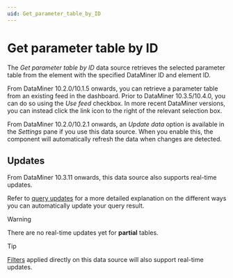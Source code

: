 ```yaml
---
uid: Get_parameter_table_by_ID
---
```


# Get parameter table by ID

The *Get parameter table by ID* data source retrieves the selected parameter table from the element with the specified DataMiner ID and element ID.

From DataMiner 10.2.0/10.1.5 onwards, you can retrieve a parameter table from an existing feed in the dashboard. Prior to DataMiner 10.3.5/10.4.0<!--  RN 35837 -->, you can do so using the *Use feed* checkbox. In more recent DataMiner versions, you can instead click the link icon to the right of the relevant selection box.

From DataMiner 10.2.0/10.2.1 onwards, an *Update data* option is available in the *Settings* pane if you use this data source. When you enable this, the component will automatically refresh the data when changes are detected.

## Updates

From DataMiner 10.3.11 onwards, this data source also supports real-time updates.

Refer to [query updates](xref:Query_updates#query-update-support) for a more detailed explanation on the different ways you can automatically update your query result.

> [!WARNING]
> There are no real-time updates yet for **partial** tables.

> [!TIP]
> [Filters](xref:GQI_Filter) applied directly on this data source will also support real-time updates.

